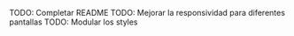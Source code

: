 TODO: Completar README
TODO: Mejorar la responsividad para diferentes pantallas
TODO: Modular los styles